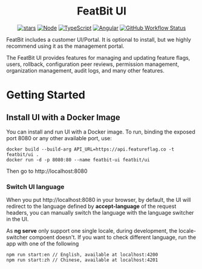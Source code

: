 <h1 align="center">
FeatBit UI
</h1>

<div align="center">

<!--
Make New Badge Pattern badges inline
See https://github.com/all-?/all-contributors/issues/361#issuecomment-637166066
-->

[![stars](https://img.shields.io/github/stars/featbit/featbit.svg?style=flat&logo=github&colorB=red&label=stars)](https://github.com/featbit/featbit)
[![Node](https://img.shields.io/badge/node->=16.0-success?logo=node.js&logoColor=white)](https://www.typescriptlang.org/)
[![TypeScript](https://img.shields.io/badge/TypeScript-4.7-3178c6?logo=typescript&logoColor=white)](https://www.typescriptlang.org/)
[![Angular](https://img.shields.io/badge/Angular-14.0-DD0031?logo=angular&logoColor=white)](https://angular.io/)
[![GitHub Workflow Status](https://img.shields.io/github/workflow/status/featbit/featbit/FeatBit%20UI)](https://github.com/featbit/featbit/actions/workflows/ui-build.yml?branch=main)

</div>

FeatBit includes a customer UI/Portal. It is optional to install, but we highly recommend using it as the management portal.

The FeatBit UI provides features for managing and updating feature flags, users, rollback, configuration peer reviews, permission management, organization management, audit logs, and many other features.

# Getting Started

## Install UI with a Docker Image
You can install and run UI with a Docker image. To run, binding the exposed port 8080 or any other available port, use:
```
docker build --build-arg API_URL=https://api.featureflag.co -t featbit/ui .
docker run -d -p 8080:80 --name featbit-ui featbit/ui
```

Then go to http://localhost:8080

### Switch UI language

When you put http://localhost:8080 in your browser, by default, the UI will redirect to the language defined by **accept-language** of the request headers,
you can manually switch the language with the language switcher in the UI.

As **ng serve** only support one single locale, during development, the locale-switcher compoent doesn't. If you want to check different language,
run the app with one of the following
```
npm run start:en // English, available at localhost:4200
npm run start:zh // Chinese, available at localhost:4201
```
